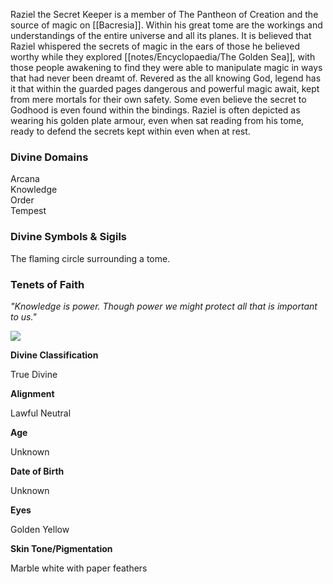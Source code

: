 Raziel the Secret Keeper is a member of The Pantheon of Creation and the source of magic on [[Bacresia]]. Within his great tome are the workings and understandings of the entire universe and all its planes. It is believed that Raziel whispered the secrets of magic in the ears of those he believed worthy while they explored [[notes/Encyclopaedia/The Golden Sea]], with those people awakening to find they were able to manipulate magic in ways that had never been dreamt of. Revered as the all knowing God, legend has it that within the guarded pages dangerous and powerful magic await, kept from mere mortals for their own safety. Some even believe the secret to Godhood is even found within the bindings. Raziel is often depicted as wearing his golden plate armour, even when sat reading from his tome, ready to defend the secrets kept within even when at rest.

### Divine Domains

Arcana  
Knowledge  
Order  
Tempest

### Divine Symbols & Sigils

The flaming circle surrounding a tome.

### Tenets of Faith

_"Knowledge is power. Though power we might protect all that is important to us."_

![](assets/Raziel.jpg)

**Divine Classification**

True Divine

**Alignment**

Lawful Neutral

**Age**

Unknown

**Date of Birth**

Unknown

**Eyes**

Golden Yellow

**Skin Tone/Pigmentation**

Marble white with paper feathers